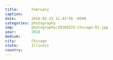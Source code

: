 ```yaml
---
title:  	February
caption:
date:   	2016-02-23 11:43:56 -0500
categories: photography
img:		photography/20160223-chicago-01.jpg
year:		2016
medium:
city:		Chicago
state:		Illinois
country:
---
```

